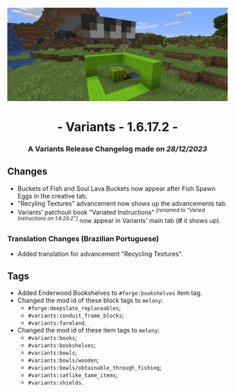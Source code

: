 ![Additions and Changes from 1.6.17.2](ChangelogPhoto.png)

# <center>- Variants - 1.6.17.2 -</center>
### <center>A Variants Release Changelog made on *28/12/2023*</center>

## Changes
- Buckets of Fish and Soul Lava Buckets now appear after Fish Spawn Eggs in the creative tab.
- "Recyling Textures" advancement now shows up the advancements tab.
- Variants' patchouli book "Variated Instructions" <sup>*[renamed to "Varied Instructions on 1.6.20.2"]*</sup> now appear in Variants' main tab (**if** it shows up).

### Translation Changes (Brazilian Portuguese)
- Added translation for advancement "Recycling Textures".

## Tags
- Added Enderwood Bookshelves to ```#forge:bookshelves``` item tag.
- Changed the mod id of these block tags to ```melony```:
    - ```#forge:deepslate_replaceables```;
    - ```#variants:conduit_frame_blocks```;
    - ```#variants:farmland```.
- Changed the mod id of these item tags to ```melony```:
    - ```#variants:books```;
    - ```#variants:bookshelves```;
    - ```#variants:bowls```;
    - ```#variants:bowls/wooden```;
    - ```#variants:bowls/obtainable_through_fishing```;
    - ```#variants:catlike_tame_items```;
    - ```#variants:shields```.